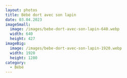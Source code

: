 ```yaml
---
layout: photos
title: Bébé dort avec son lapin
date: 03.04.2023
imageSmall:
  image: /images/bebe-dort-avec-son-lapin-640.webp
  width: 640
  height: 427
imageBig:
  image: /images/bebe-dort-avec-son-lapin-1920.webp
  width: 1920
  height: 1280
category:
  - Bébé
---
```

